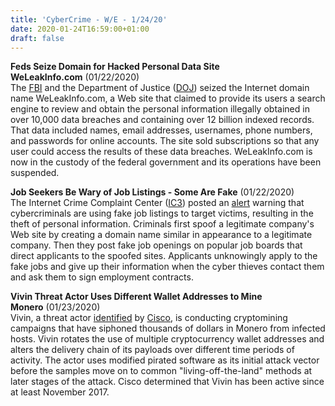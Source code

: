 ```yaml
---
title: 'CyberCrime - W/E - 1/24/20'
date: 2020-01-24T16:59:00+01:00
draft: false
---
```


**Feds Seize Domain for Hacked Personal Data Site WeLeakInfo.com** (01/22/2020)  
The [FBI](http://www.fbi.gov/) and the Department of Justice ([DOJ](http://www.usdoj.gov/)) seized the Internet domain name WeLeakInfo.com, a Web site that claimed to provide its users a search engine to review and obtain the personal information illegally obtained in over 10,000 data breaches and containing over 12 billion indexed records. That data included names, email addresses, usernames, phone numbers, and passwords for online accounts. The site sold subscriptions so that any user could access the results of these data breaches. WeLeakInfo.com is now in the custody of the federal government and its operations have been suspended.

  

**Job Seekers Be Wary of Job Listings - Some Are Fake** (01/22/2020)  
The Internet Crime Complaint Center ([IC3](http://www.ic3.gov/)) posted an [alert](https://www.ic3.gov/media/2020/200121.aspx) warning that cybercriminals are using fake job listings to target victims, resulting in the theft of personal information. Criminals first spoof a legitimate company's Web site by creating a domain name similar in appearance to a legitimate company. Then they post fake job openings on popular job boards that direct applicants to the spoofed sites. Applicants unknowingly apply to the fake jobs and give up their information when the cyber thieves contact them and ask them to sign employment contracts.

  

**Vivin Threat Actor Uses Different Wallet Addresses to Mine Monero** (01/23/2020)  
Vivin, a threat actor [identified](https://blog.talosintelligence.com/2020/01/vivin-cryptomining-campaigns.html) by [Cisco](http://www.cisco.com/), is conducting cryptomining campaigns that have siphoned thousands of dollars in Monero from infected hosts. Vivin rotates the use of multiple cryptocurrency wallet addresses and alters the delivery chain of its payloads over different time periods of activity. The actor uses modified pirated software as its initial attack vector before the samples move on to common "living-off-the-land" methods at later stages of the attack. Cisco determined that Vivin has been active since at least November 2017.